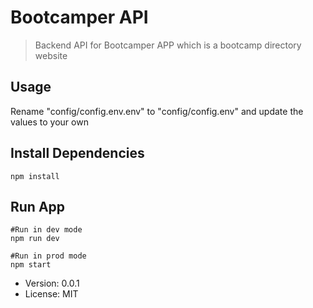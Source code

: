 # Bootcamper API

> Backend API for Bootcamper APP which is a bootcamp directory website

## Usage
Rename "config/config.env.env" to "config/config.env" and update the values to your own

## Install Dependencies
```
npm install
```

## Run App
```
#Run in dev mode
npm run dev

#Run in prod mode
npm start
```

- Version: 0.0.1
- License: MIT